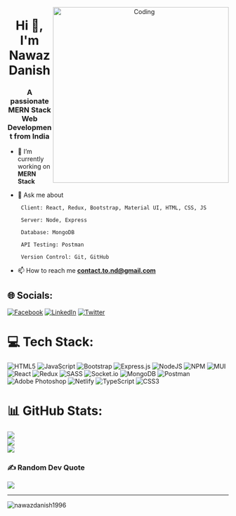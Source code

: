<p align="center"> 
<!-- <img width="60%" src="https://miro.medium.com/max/750/0*pfSePj1QRklvARDJ"> -->
 <img align="right" alt="Coding" width="400" src="https://cdn.dribbble.com/users/1162077/screenshots/3848914/programmer.gif">
</p>

<h1 align="center">Hi 👋, I'm Nawaz Danish</h1>
<h3 align="center">A passionate MERN Stack Web Development from India</h3>

- 🌱 I’m currently working on **MERN Stack**


- 💬 Ask me about

       Client: React, Redux, Bootstrap, Material UI, HTML, CSS, JS

       Server: Node, Express
       
       Database: MongoDB

       API Testing: Postman
       
       Version Control: Git, GitHub

- 📫 How to reach me **contact.to.nd@gmail.com**

## 🌐 Socials:
[![Facebook](https://img.shields.io/badge/Facebook-%231877F2.svg?logo=Facebook&logoColor=white)](https://facebook.com/developerhost) [![LinkedIn](https://img.shields.io/badge/LinkedIn-%230077B5.svg?logo=linkedin&logoColor=white)](https://linkedin.com/in/nawazdanish) [![Twitter](https://img.shields.io/badge/Twitter-%231DA1F2.svg?logo=Twitter&logoColor=white)](https://twitter.com/nawazdanish1996) 

# 💻 Tech Stack:
![HTML5](https://img.shields.io/badge/html5-%23E34F26.svg?style=for-the-badge&logo=html5&logoColor=white) ![JavaScript](https://img.shields.io/badge/javascript-%23323330.svg?style=for-the-badge&logo=javascript&logoColor=%23F7DF1E) ![Bootstrap](https://img.shields.io/badge/bootstrap-%23563D7C.svg?style=for-the-badge&logo=bootstrap&logoColor=white) ![Express.js](https://img.shields.io/badge/express.js-%23404d59.svg?style=for-the-badge&logo=express&logoColor=%2361DAFB) ![NodeJS](https://img.shields.io/badge/node.js-6DA55F?style=for-the-badge&logo=node.js&logoColor=white) ![NPM](https://img.shields.io/badge/NPM-%23000000.svg?style=for-the-badge&logo=npm&logoColor=white) ![MUI](https://img.shields.io/badge/MUI-%230081CB.svg?style=for-the-badge&logo=material-ui&logoColor=white) ![React](https://img.shields.io/badge/react-%2320232a.svg?style=for-the-badge&logo=react&logoColor=%2361DAFB) ![Redux](https://img.shields.io/badge/redux-%23593d88.svg?style=for-the-badge&logo=redux&logoColor=white) ![SASS](https://img.shields.io/badge/SASS-hotpink.svg?style=for-the-badge&logo=SASS&logoColor=white) ![Socket.io](https://img.shields.io/badge/Socket.io-black?style=for-the-badge&logo=socket.io&badgeColor=010101) ![MongoDB](https://img.shields.io/badge/MongoDB-%234ea94b.svg?style=for-the-badge&logo=mongodb&logoColor=white) ![Postman](https://img.shields.io/badge/Postman-FF6C37?style=for-the-badge&logo=postman&logoColor=white) ![Adobe Photoshop](https://img.shields.io/badge/adobephotoshop-%2331A8FF.svg?style=for-the-badge&logo=adobephotoshop&logoColor=white) ![Netlify](https://img.shields.io/badge/netlify-%23000000.svg?style=for-the-badge&logo=netlify&logoColor=#00C7B7) ![TypeScript](https://img.shields.io/badge/typescript-%23007ACC.svg?style=for-the-badge&logo=typescript&logoColor=white) ![CSS3](https://img.shields.io/badge/css3-%231572B6.svg?style=for-the-badge&logo=css3&logoColor=white)
# 📊 GitHub Stats:
![](https://github-readme-stats.vercel.app/api?username=nawazdanish1996&theme=dark&hide_border=false&include_all_commits=false&count_private=false)<br/>
![](https://github-readme-streak-stats.herokuapp.com/?user=nawazdanish1996&theme=dark&hide_border=false)<br/>
![](https://github-readme-stats.vercel.app/api/top-langs/?username=nawazdanish1996&theme=dark&hide_border=false&include_all_commits=false&count_private=false&layout=compact)

### ✍️ Random Dev Quote
![](https://quotes-github-readme.vercel.app/api?type=horizontal&theme=radical)

---
<p align="left"> <img src="https://komarev.com/ghpvc/?username=nawazdanish1996&label=Profile%20views&color=0e75b6&style=flat" alt="nawazdanish1996" /> </p>
<!-- Proudly created with GPRM ( https://gprm.itsvg.in ) -->
